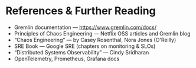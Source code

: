 # References & Further Reading

- Gremlin documentation — https://www.gremlin.com/docs/  
- Principles of Chaos Engineering — Netflix OSS articles and Gremlin blog  
- “Chaos Engineering” — by Casey Rosenthal, Nora Jones (O'Reilly)  
- SRE Book — Google SRE (chapters on monitoring & SLOs)  
- “Distributed Systems Observability” — Cindy Sridharan  
- OpenTelemetry, Prometheus, Grafana docs
